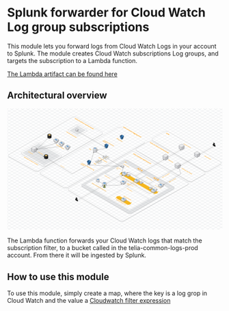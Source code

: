 # Splunk forwarder for Cloud Watch Log group subscriptions

This module lets you forward logs from Cloud Watch Logs in your account to Splunk. The module creates Cloud Watch subscriptions Log groups, and targets the subscription to a Lambda function.

[The Lambda artifact can be found here](https://github.com/TeliaSoneraNorge/cloudwatch-subscriptions-s3-writer)

## Architectural overview 
[diagram]: img/architecture.png "Architecture overview"
![alt text][diagram]

The Lambda function forwards your Cloud Watch logs that match the subscription filter, to a bucket called in the telia-common-logs-prod account. From there it will be ingested by Splunk. 

## How to use this module

To use this module, simply create a map, where the key is a log grop in Cloud Watch and the value a [Cloudwatch filter expression](https://docs.aws.amazon.com/AmazonCloudWatch/latest/logs/FilterAndPatternSyntax.html)

